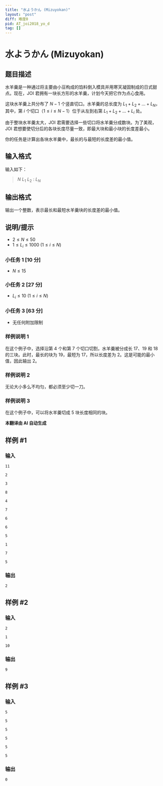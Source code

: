 ```yaml
---
title: "水ようかん (Mizuyokan)"
layout: "post"
diff: 难度0
pid: AT_joi2018_yo_d
tag: []
---
```


# 水ようかん (Mizuyokan)

## 题目描述

水羊羹是一种通过将主要由小豆构成的馅料倒入模具并用寒天凝固制成的日式甜点。现在，JOI 君拥有一块长方形的水羊羹，计划今天把它作为点心食用。

这块水羊羹上共分布了 $N-1$ 个竖直切口。水羊羹的总长度为 $L_1 + L_2 + \ldots + L_N$，其中，第 $i$ 个切口（$1 \leq i \leq N-1$）位于从左到右第 $L_1 + L_2 + \ldots + L_i$ 处。

由于整块水羊羹太大，JOI 君需要选择一些切口将水羊羹分成数块。为了美观，JOI 君想要使切分后的各块长度尽量一致，即最大块和最小块的长度差最小。

你的任务是计算出各块水羊羹中，最长的与最短的长度差的最小值。

## 输入格式

输入如下：

> $N$ $L_1$ $L_2$ : $L_N$

## 输出格式

输出一个整数，表示最长和最短水羊羹块的长度差的最小值。

## 说明/提示

- $2 \leq N \leq 50$
- $1 \leq L_i \leq 1000\ (1 \leq i \leq N)$

### 小任务 1 [10 分]

- $N \leq 15$

### 小任务 2 [27 分]

- $L_i \leq 10\ (1 \leq i \leq N)$

### 小任务 3 [63 分]

- 无任何附加限制

### 样例说明 1

在这个例子中，选择沿第 4 个和第 7 个切口切割，水羊羹被分成长 17、19 和 18 的三块。此时，最长的块为 19，最短为 17，所以长度差为 2。这是可能的最小值，因此输出 2。

### 样例说明 2

无论大小多么不均匀，都必须至少切一刀。

### 样例说明 3

在这个例子中，可以将水羊羹切成 5 块长度相同的块。

 **本翻译由 AI 自动生成**

## 样例 #1

### 输入

```
11
2
3
8
4
7
6
6
5
1
7
5
```

### 输出

```
2
```

## 样例 #2

### 输入

```
2
1
10
```

### 输出

```
9
```

## 样例 #3

### 输入

```
5
5
5
5
5
5
```

### 输出

```
0
```


